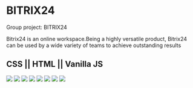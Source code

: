 # BITRIX24

Group project: BITRIX24

<p>Bitrix24 is an online workspace.Being a highly versatile product, Bitrix24 can be used by a wide variety of teams to achieve outstanding results</p>

<h2>CSS || HTML || Vanilla JS</h2>

<img src=".shot1.png"/>
<img src=".shot2.png"/>
<img src=".shot3.png"/>
<img src=".shot4.png"/>
<img src=".shot5.png"/>
<img src=".shot6.png"/>
<img src=".shot7.png"/>
<img src=".shot8.png"/>
